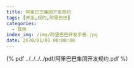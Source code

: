 ```yaml
---
title: 阿里巴巴集团开发规约
tags: [开发,规约,阿里巴巴]
categories:
  - 其他
index_img: /img/阿里巴巴开发手册.jpg
date: 2020/01/01 00:00:00
---
```


{% pdf ../../../../pdf/阿里巴巴集团开发规约.pdf %}

